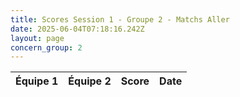 ```yaml
---
title: Scores Session 1 - Groupe 2 - Matchs Aller
date: 2025-06-04T07:18:16.242Z
layout: page
concern_group: 2
---
```




| Équipe 1 | Équipe 2 | Score | Date |
|----------|----------|-------|------|

